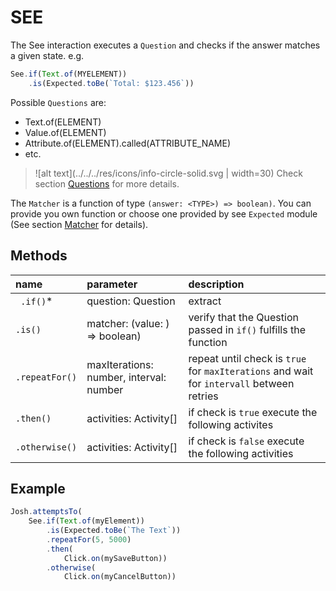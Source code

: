 # SEE

The See interaction executes a `Question` and checks if the answer matches a given state. 
e.g.
```typescript
See.if(Text.of(MYELEMENT))
    .is(Expected.toBe(`Total: $123.456`))
```
Possible `Questions` are:
- Text.of(ELEMENT)
- Value.of(ELEMENT)
- Attribute.of(ELEMENT).called(ATTRIBUTE_NAME)
- etc. 

> ![alt text](../../../res/icons/info-circle-solid.svg | width=30) Check section [Questions](../../questions/QUESTIONS.md) for more details.

The `Matcher` is a function of type `(answer: <TYPE>) => boolean)`.
You can provide you own function or choose one provided by see `Expected` module 
(See section [Matcher](../../matcher/MATCHER.md) for details).

## Methods

| name             | parameter                                | description                                                                               |
| :---             | :---                                     | :---                                                                                      |
| ` .if()`*        | question: Question                       | extract                                                                                   |
| ` .is() `        | matcher: (value: <GENERIC>) => boolean)  | verify that the Question passed in `if()` fulfills the function                           |
| ` .repeatFor() ` | maxIterations: number,  interval: number | repeat until check is `true` for `maxIterations` and wait for `intervall` between retries |
| ` .then() `      | activities: Activity[]                   | if check is `true` execute the following activites                                        |
| ` .otherwise() ` | activities: Activity[]                   | if check is `false` execute the following activities                                      |

## Example

```typescript
Josh.attemptsTo(
    See.if(Text.of(myElement))
        .is(Expected.toBe(`The Text`))
        .repeatFor(5, 5000)
        .then(
            Click.on(mySaveButton))
        .otherwise(
            Click.on(myCancelButton))
```